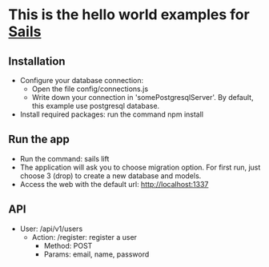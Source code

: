 # This is the hello world examples for [Sails](http://sailsjs.org)

## Installation
 - Configure your database connection:
    + Open the file config/connections.js
    + Write down your connection in 'somePostgresqlServer'. By default, this example use postgresql database.
 - Install required packages: run the command npm install

## Run the app
 - Run the command: sails lift
 - The application will ask you to choose migration option. For first run, just choose 3 (drop) to create a new database and models.
 - Access the web with the default url: [http://localhost:1337](http://localhost:1337)

## API
 - User: /api/v1/users
    + Action: /register: register a user
        * Method: POST
        * Params: email, name, password
